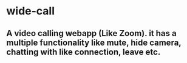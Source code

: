 # wide-call


## A video calling webapp (Like Zoom). it has a multiple functionality like mute, hide camera, chatting with like connection, leave etc.
